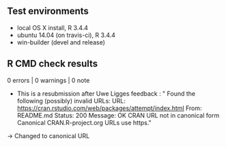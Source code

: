 ## Test environments
* local OS X install, R 3.4.4
* ubuntu 14.04 (on travis-ci), R 3.4.4
* win-builder (devel and release)

## R CMD check results

0 errors | 0 warnings | 0 note

* This is a resubmission after Uwe Ligges feedback : 
"  Found the following (possibly) invalid URLs:
     URL: https://cran.rstudio.com/web/packages/attempt/index.html
       From: README.md
       Status: 200
       Message: OK
       CRAN URL not in canonical form
     Canonical CRAN.R-project.org URLs use https."

-> Changed to canonical URL
